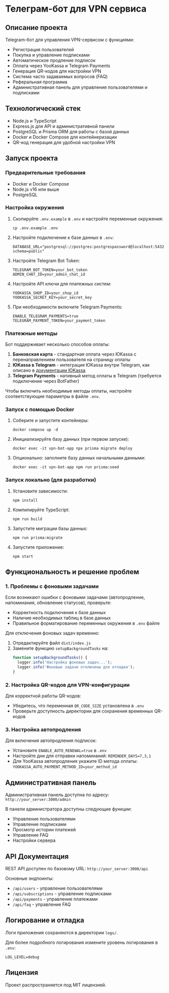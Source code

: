 # Телеграм-бот для VPN сервиса

## Описание проекта

Telegram-бот для управления VPN-сервисом с функциями:
- Регистрация пользователей
- Покупка и управление подписками
- Автоматическое продление подписок
- Оплата через YooKassa и Telegram Payments
- Генерация QR-кодов для настройки VPN
- Система часто задаваемых вопросов (FAQ)
- Реферальная программа
- Административная панель для управления пользователями и подписками

## Технологический стек

- Node.js и TypeScript
- Express.js для API и административной панели
- PostgreSQL и Prisma ORM для работы с базой данных
- Docker и Docker Compose для контейнеризации
- QR-код генерация для удобной настройки VPN

## Запуск проекта

### Предварительные требования

- Docker и Docker Compose
- Node.js v16 или выше
- PostgreSQL

### Настройка окружения

1. Скопируйте `.env.example` в `.env` и настройте переменные окружения:
   ```
   cp .env.example .env
   ```

2. Настройте подключение к базе данных в `.env`:
   ```
   DATABASE_URL="postgresql://postgres:postgrespassword@localhost:5432/vpn_bot?schema=public"
   ```

3. Настройте Telegram Bot Token:
   ```
   TELEGRAM_BOT_TOKEN=your_bot_token
   ADMIN_CHAT_ID=your_admin_chat_id
   ```

4. Настройте API ключи для платежных систем:
   ```
   YOOKASSA_SHOP_ID=your_shop_id
   YOOKASSA_SECRET_KEY=your_secret_key
   ```

5. При необходимости включите Telegram Payments:
   ```
   ENABLE_TELEGRAM_PAYMENTS=true
   TELEGRAM_PAYMENT_TOKEN=your_payment_token
   ```

### Платежные методы

Бот поддерживает несколько способов оплаты:

1. **Банковская карта** - стандартная оплата через ЮKassa с перенаправлением пользователя на страницу оплаты
2. **ЮKassa в Telegram** - интеграция ЮKassa внутри Telegram, как описано в [документации ЮKassa](https://yookassa.ru/docs/support/payments/onboarding/integration/cms-module/telegram)
3. **Telegram Payments** - нативный метод оплаты в Telegram (требуется подключение через BotFather)

Чтобы включить необходимые методы оплаты, настройте соответствующие параметры в файле `.env`.

### Запуск с помощью Docker

1. Соберите и запустите контейнеры:
   ```
   docker compose up -d
   ```

2. Инициализируйте базу данных (при первом запуске):
   ```
   docker exec -it vpn-bot-app npx prisma migrate deploy
   ```

3. Опционально: заполните базу данных начальными данными:
   ```
   docker exec -it vpn-bot-app npm run prisma:seed
   ```

### Запуск локально (для разработки)

1. Установите зависимости:
   ```
   npm install
   ```

2. Компилируйте TypeScript:
   ```
   npm run build
   ```

3. Запустите миграции базы данных:
   ```
   npm run prisma:migrate
   ```

4. Запустите приложение:
   ```
   npm start
   ```

## Функциональность и решение проблем

### 1. Проблемы с фоновыми задачами

Если возникают ошибки с фоновыми задачами (автопродление, напоминания, обновление статусов), проверьте:
- Корректность подключения к базе данных
- Наличие необходимых таблиц в базе данных
- Правильное форматирование переменных окружения в `.env` файле

Для отключения фоновых задач временно:
1. Отредактируйте файл `dist/index.js`
2. Замените функцию `setupBackgroundTasks` на:
   ```js
   function setupBackgroundTasks() { 
     logger.info('Настройка фоновых задач...'); 
     logger.info('Фоновые задачи отключены для отладки'); 
   }
   ```

### 2. Настройка QR-кодов для VPN-конфигурации

Для корректной работы QR-кодов:
- Убедитесь, что переменная `QR_CODE_SIZE` установлена в `.env`
- Проверьте доступность директории для сохранения временных QR-кодов

### 3. Настройка автопродления

Для включения автопродления подписок:
- Установите `ENABLE_AUTO_RENEWAL=true` в `.env`
- Настройте дни для отправки напоминаний: `REMINDER_DAYS=7,3,1`
- Для YooKassa автопродления укажите ID метода оплаты: `YOOKASSA_AUTO_PAYMENT_METHOD_ID=your_method_id`

## Административная панель

Административная панель доступна по адресу: `http://your_server:3000/admin`

В панели администратора доступны следующие функции:
- Управление пользователями
- Управление подписками
- Просмотр истории платежей
- Управление FAQ
- Настройки сервера

## API Документация

REST API доступен по базовому URL: `http://your_server:3000/api`

Основные эндпоинты:
- `/api/users` - управление пользователями
- `/api/subscriptions` - управление подписками
- `/api/payments` - управление платежами
- `/api/faq` - управление FAQ

## Логирование и отладка

Логи приложения сохраняются в директории `logs/`.

Для более подробного логирования измените уровень логирования в `.env`:
```
LOG_LEVEL=debug
```

## Лицензия

Проект распространяется под MIT лицензией. 